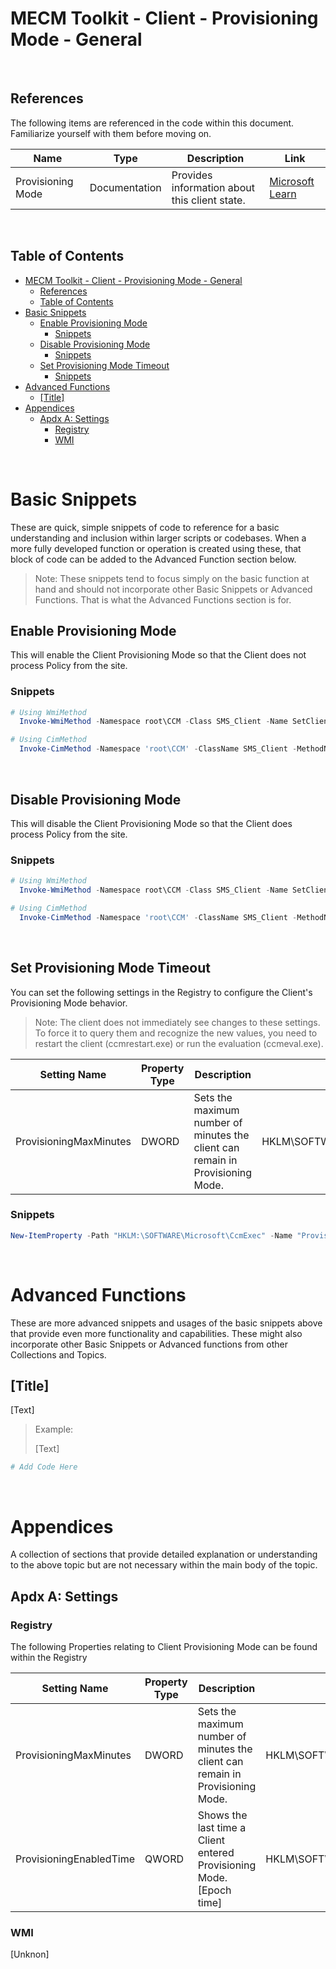 # MECM Toolkit - Client - Provisioning Mode - General

&nbsp;

## References

The following items are referenced in the code within this document. Familiarize yourself with them before moving on.

| Name                  | Type                        | Description                                                                                                       | Link |
|-----------------------|-----------------------------|-------------------------------------------------------------------------------------------------------------------|------|
| Provisioning Mode     | Documentation               | Provides information about this client state.                                                                     | [Microsoft Learn](https://learn.microsoft.com/en-us/mem/configmgr/osd/understand/provisioning-mode) |

&nbsp;

## Table of Contents

- [MECM Toolkit - Client - Provisioning Mode - General](#mecm-toolkit---client---provisioning-mode---general)
  - [References](#references)
  - [Table of Contents](#table-of-contents)
- [Basic Snippets](#basic-snippets)
  - [Enable Provisioning Mode](#enable-provisioning-mode)
    - [Snippets](#snippets)
  - [Disable Provisioning Mode](#disable-provisioning-mode)
    - [Snippets](#snippets-1)
  - [Set Provisioning Mode Timeout](#set-provisioning-mode-timeout)
    - [Snippets](#snippets-2)
- [Advanced Functions](#advanced-functions)
  - [\[Title\]](#title)
- [Appendices](#appendices)
  - [Apdx A: Settings](#apdx-a-settings)
    - [Registry](#registry)
    - [WMI](#wmi)

&nbsp;

# Basic Snippets

These are quick, simple snippets of code to reference for a basic understanding and inclusion within larger scripts or codebases. When a more fully developed function or operation is created using these, that block of code can be added to the Advanced Function section below.

> Note: These snippets tend to focus simply on the basic function at hand and should not incorporate other Basic Snippets or Advanced Functions. That is what the Advanced Functions section is for.

## Enable Provisioning Mode

This will enable the Client Provisioning Mode so that the Client does not process Policy from the site.

### Snippets

```powershell
# Using WmiMethod
  Invoke-WmiMethod -Namespace root\CCM -Class SMS_Client -Name SetClientProvisioningMode -ArgumentList $true

# Using CimMethod
  Invoke-CimMethod -Namespace 'root\CCM' -ClassName SMS_Client -MethodName SetClientProvisioningMode -Arguments @{bEnable=$true}
```

&nbsp;

## Disable Provisioning Mode

This will disable the Client Provisioning Mode so that the Client does process Policy from the site.

### Snippets

```powershell
# Using WmiMethod
  Invoke-WmiMethod -Namespace root\CCM -Class SMS_Client -Name SetClientProvisioningMode -ArgumentList $false

# Using CimMethod
  Invoke-CimMethod -Namespace 'root\CCM' -ClassName SMS_Client -MethodName SetClientProvisioningMode -Arguments @{bEnable=$false}
```

&nbsp;

## Set Provisioning Mode Timeout

You can set the following settings in the Registry to configure the Client's Provisioning Mode behavior.

> Note: The client does not immediately see changes to these settings. To force it to query them and recognize the new values, you need to restart the client (ccmrestart.exe) or run the evaluation (ccmeval.exe).

| Setting Name           | Property Type | Description                                                                    | Location                            |
|------------------------|---------------|--------------------------------------------------------------------------------|-------------------------------------|
| ProvisioningMaxMinutes | DWORD         | Sets the maximum number of minutes the client can remain in Provisioning Mode. | HKLM\SOFTWARE\Microsoft\CCM\CcmExec |

### Snippets

```powershell
New-ItemProperty -Path "HKLM:\SOFTWARE\Microsoft\CcmExec" -Name "ProvisioningMaxMinutes" -PropertyType DWORD -Value [int32]
```

&nbsp;

# Advanced Functions

These are more advanced snippets and usages of the basic snippets above that provide even more functionality and capabilities. These might also incorporate other Basic Snippets or Advanced functions from other Collections and Topics.

## [Title]

[Text]

> Example:
>
> [Text]

```powershell
# Add Code Here
```

&nbsp;

# Appendices

A collection of sections that provide detailed explanation or understanding to the above topic but are not necessary within the main body of the topic.

## Apdx A: Settings

### Registry

The following Properties relating to Client Provisioning Mode can be found within the Registry

| Setting Name            | Property Type | Description                                                                    | Location                            |
|-------------------------|---------------|--------------------------------------------------------------------------------|-------------------------------------|
| ProvisioningMaxMinutes  | DWORD         | Sets the maximum number of minutes the client can remain in Provisioning Mode. | HKLM\SOFTWARE\Microsoft\CCM\CcmExec |
| ProvisioningEnabledTime | QWORD         | Shows the last time a Client entered Provisioning Mode. [Epoch time]           | HKLM\SOFTWARE\Microsoft\CCM\CcmExec |

### WMI

[Unknon]